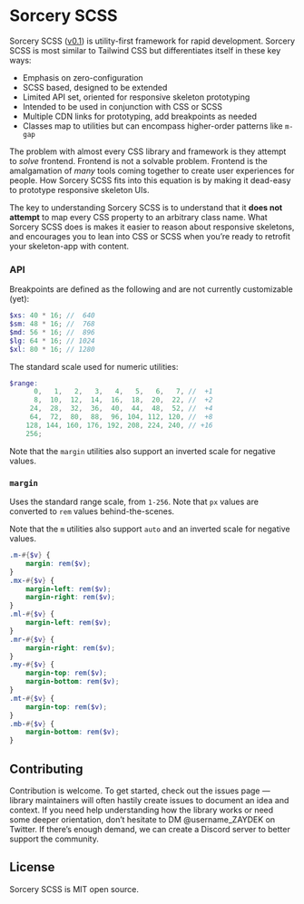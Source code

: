 # Sorcery SCSS

Sorcery SCSS ([v0.1](https://github.com/sorcery-src/sorcery/releases)) is utility-first framework for rapid development. Sorcery SCSS is most similar to Tailwind CSS but differentiates itself in these key ways:

- Emphasis on zero-configuration
- SCSS based, designed to be extended
- Limited API set, oriented for responsive skeleton prototyping
- Intended to be used in conjunction with CSS or SCSS
- Multiple CDN links for prototyping, add breakpoints as needed
- Classes map to utilities but can encompass higher-order patterns like `m-gap`

The problem with almost every CSS library and framework is they attempt to _solve_ frontend. Frontend is not a solvable problem. Frontend is the amalgamation of _many_ tools coming together to create user experiences for people. How Sorcery SCSS fits into this equation is by making it dead-easy to prototype responsive skeleton UIs.

The key to understanding Sorcery SCSS is to understand that it **does not attempt** to map every CSS property to an arbitrary class name. What Sorcery SCSS does is makes it easier to reason about responsive skeletons, and encourages you to lean into CSS or SCSS when you’re ready to retrofit your skeleton-app with content.

### API

Breakpoints are defined as the following and are not currently customizable (yet):

<!-- prettier-ignore -->
```scss
$xs: 40 * 16; //  640
$sm: 48 * 16; //  768
$md: 56 * 16; //  896
$lg: 64 * 16; // 1024
$xl: 80 * 16; // 1280
```

The standard scale used for numeric utilities:

<!-- prettier-ignore -->
```scss
$range:
	  0,   1,   2,   3,   4,   5,   6,   7, //  +1
	  8,  10,  12,  14,  16,  18,  20,  22, //  +2
	 24,  28,  32,  36,  40,  44,  48,  52, //  +4
	 64,  72,  80,  88,  96, 104, 112, 120, //  +8
	128, 144, 160, 176, 192, 208, 224, 240, // +16
	256;
```

Note that the `margin` utilities also support an inverted scale for negative values.

### `margin`

Uses the standard range scale, from `1-256`. Note that `px` values are converted to `rem` values behind-the-scenes.

Note that the `m` utilities also support `auto` and an inverted scale for negative values.

```scss
.m-#{$v} {
	margin: rem($v);
}
.mx-#{$v} {
	margin-left: rem($v);
	margin-right: rem($v);
}
.ml-#{$v} {
	margin-left: rem($v);
}
.mr-#{$v} {
	margin-right: rem($v);
}
.my-#{$v} {
	margin-top: rem($v);
	margin-bottom: rem($v);
}
.mt-#{$v} {
	margin-top: rem($v);
}
.mb-#{$v} {
	margin-bottom: rem($v);
}
```

## Contributing

Contribution is welcome. To get started, check out the issues page — library maintainers will often hastily create issues to document an idea and context. If you need help understanding how the library works or need some deeper orientation, don’t hesitate to DM @username_ZAYDEK on Twitter. If there’s enough demand, we can create a Discord server to better support the community.

## License

Sorcery SCSS is MIT open source.
